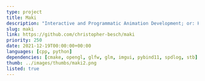 ```yaml
---
type: project
title: Maki
description: "Interactive and Programmatic Animation Development; or: How to Time Travel?"
slug: maki
link: https://github.com/christopher-besch/maki
priority: 250
date: 2021-12-19T00:00:00+00:00
languages: [cpp, python]
dependencies: [cmake, opengl, glfw, glm, imgui, pybind11, spdlog, stb]
thumb: ../images/thumbs/maki2.png
listed: true
---
```


